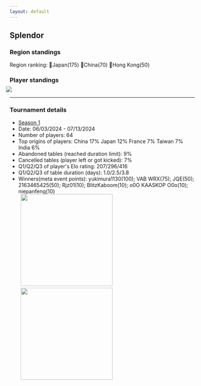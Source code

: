 ```yaml
---
layout: default
---
```


## Splendor

### Region standings
Region ranking: 🥇Japan(175) 🥈China(70) 🥉Hong Kong(50)

### Player standings
<div>
	<img src="/wpoc/assets/images/SplendorRanking.png" style="display: block; margin-left: -10px; margin-bottom: 10px; margin-top: -10px"/>
</div>

---

### Tournament details


- [Season 1](https://boardgamearena.com/tournament?id=294813)
- Date: 06/03/2024 - 07/13/2024
- Number of players: 64
- Top origins of players: China 17% Japan 12% France 7% Taiwan 7% India 6%
- Abandoned tables (reached duration limit): 9%
- Cancelled tables (player left or got kicked): 7%
- Q1/Q2/Q3 of player's Elo rating: 207/296/416
- Q1/Q2/Q3 of table duration (days): 1.0/2.5/3.8
- Winners(meta event points): yukimura1130(100); VAB WRX(75); JQE(50); 2163465425(50); Rjz01(10); BlitzKaboom(10); o0O KAASKOP O0o(10); niepanfeng(10)

<div>
 <img src="/wpoc/assets/images/tournament/t_Splendor_Elo_20240713124756.png" width="250" style="display: block; margin-left: 30px; margin-bottom: 5px; margin-top:-15px"/>
</div>
<div>
 <img src="/wpoc/assets/images/tournament/t_Splendor_Duration_20240713131719.png" width="250" style="display: block; margin-left: 30px; margin-bottom: 5px;"/>
</div>




>>

